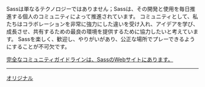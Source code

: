 Sassは単なるテクノロジーではありません；Sassは、その開発と使用を毎日推進する個人のコミュニティによって推進されています。
コミュニティとして、私たちはコラボレーションを非常に強力にした違いを受け入れ、アイデアを学び、成長させ、共有するための最良の環境を提供するために協力したいと考えています。
Sassを楽しく、歓迎し、やりがいがあり、公正な場所でプレーできるようにすることが不可欠です。

[完全なコミュニティガイドラインは、SassのWebサイトにあります。][link]

[link]: https://sass-lang.com/community-guidelines

---
[オリジナル](https://github.com/sass/migrator/blob/master/CODE_OF_CONDUCT.md)
